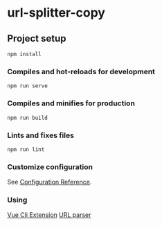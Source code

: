 # url-splitter-copy

## Project setup
```
npm install
```

### Compiles and hot-reloads for development
```
npm run serve
```

### Compiles and minifies for production
```
npm run build
```

### Lints and fixes files
```
npm run lint
```

### Customize configuration
See [Configuration Reference](https://cli.vuejs.org/config/).

### Using 
[Vue Cli Extension](https://vue-web-extension.netlify.app/intro/development-workflow.html)
[URL parser](https://dmitripavlutin.com/parse-url-javascript/)
